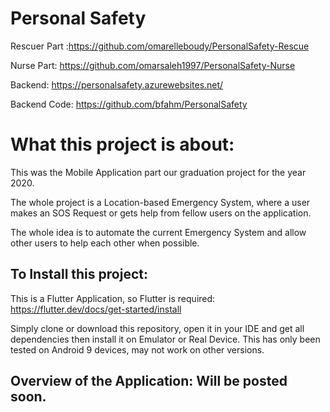 # Personal Safety

Rescuer Part :https://github.com/omarelleboudy/PersonalSafety-Rescue

Nurse Part: https://github.com/omarsaleh1997/PersonalSafety-Nurse

Backend: https://personalsafety.azurewebsites.net/

Backend Code: https://github.com/bfahm/PersonalSafety

# What this project is about:

This was the Mobile Application part our graduation project for the year 2020.

The whole project is a Location-based Emergency System, where a user makes an SOS Request or gets help from fellow users on the application.

The whole idea is to automate the current Emergency System and allow other users to help each other when possible.


## To Install this project:

This is a Flutter Application, so Flutter is required: https://flutter.dev/docs/get-started/install

Simply clone or download this repository, open it in your IDE and get all dependencies then install it on Emulator or Real Device. This has only been tested on Android 9 devices, may not work on other versions. 


## Overview of the Application: Will be posted soon.


